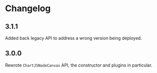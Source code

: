 # Changelog

## 3.1.1

Added back legacy API to address a wrong version being deployed.

## 3.0.0

Rewrote `ChartJSNodeCanvas` API, the constructor and plugins in particular.
